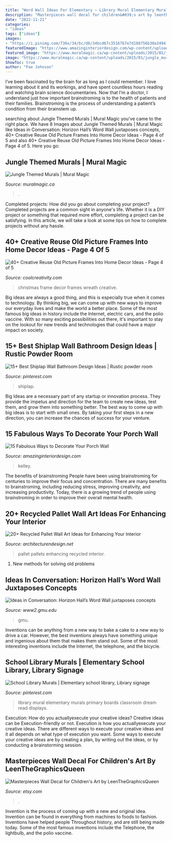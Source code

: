 ```yaml
---
title: "Word Wall Ideas For Elementary ~ Library Mural Elementary Murals Primary Boards Classroom Dream Read Displays"
description: "Masterpieces wall decal for children&#039;s art by leenthegraphicsqueen"
date: "2022-11-21"
categories:
- "ideas"
tags: ["ideas"]
images:
- "https://i.pinimg.com/736x/34/bc/d6/34bcd67c3516767e7d188756b30a3494--school-displays-book-displays.jpg"
featuredImage: "https://www.amazinginteriordesign.com/wp-content/uploads/2017/08/15-Fabulous-Ways-to-Decorate-Your-Porch-Wall-1-502x1024.jpg"
featured_image: "https://www.muralmagic.ca/wp-content/uploads/2015/01/jungle_mural-2.jpg"
image: "https://www.muralmagic.ca/wp-content/uploads/2015/01/jungle_mural-2.jpg"
ShowToc: true
author: "Fae Johnson"
---
```



I’ve been fascinated by the brain for as long as I could remember. I love learning about it and its workings, and have spent countless hours reading and watching brain science documentaries. Now that I’m a doctor, I understand just how important brainstroming is to the health of patients and their families. Brainstroming is the process of understanding a patient’s condition from their brainstem up.

	

		
searching about Jungle Themed Murals | Mural Magic you've came to the right place. We have 8 Images about Jungle Themed Murals | Mural Magic like Ideas in Conversation: Horizon Hall’s Word Wall juxtaposes concepts, 40+ Creative Reuse Old Picture Frames Into Home Decor Ideas - Page 4 of 5 and also 40+ Creative Reuse Old Picture Frames Into Home Decor Ideas - Page 4 of 5. Here you go:
		
    
## Jungle Themed Murals | Mural Magic

<img loading=lazy src="https://www.muralmagic.ca/wp-content/uploads/2015/01/jungle_mural-2.jpg" onerror="this.onerror=null;this.src='https://tse1.mm.bing.net/th?id=OIP.-5aBr0nnmz_j7O-EEGaASwHaJ4&amp;pid=15.1';" alt="Jungle Themed Murals | Mural Magic">

_Source: muralmagic.ca_

>. 

	

Completed projects: How did you go about completing your project?
Completed projects are a common sight in anyone's life. Whether it is a DIY project or something that required more effort, completing a project can be satisfying. In this article, we will take a look at some tips on how to complete projects without any hassle.

    
## 40+ Creative Reuse Old Picture Frames Into Home Decor Ideas - Page 4 Of 5

<img loading=lazy src="https://coolcreativity.com/wp-content/uploads/2016/06/Christmas-Frame-Wreath.jpg" onerror="this.onerror=null;this.src='https://tse1.mm.bing.net/th?id=OIP.jK3k64t6iCi0yo9z1wiIpAHaJ4&amp;pid=15.1';" alt="40+ Creative Reuse Old Picture Frames Into Home Decor Ideas - Page 4 of 5">

_Source: coolcreativity.com_

>christmas frame decor frames wreath creative. 

	

Big ideas are always a good thing, and this is especially true when it comes to technology. By thinking big, we can come up with new ways to improve our everyday lives and make the world a better place. Some of the most famous big ideas in history include the Internet, electric cars, and the polio vaccine. With so many exciting possibilities out there, it's important to stay on the lookout for new trends and technologies that could have a major impact on society.

    
## 15+ Best Shiplap Wall Bathroom Design Ideas | Rustic Powder Room

<img loading=lazy src="https://i.pinimg.com/736x/bb/4f/f7/bb4ff75e6b5d9fa3f30ab1efbd089136.jpg" onerror="this.onerror=null;this.src='https://tse2.mm.bing.net/th?id=OIP.jNpwjKk5hmqnc9JChHD_XQHaLH&amp;pid=15.1';" alt="15+ Best Shiplap Wall Bathroom Design Ideas | Rustic powder room">

_Source: pinterest.com_

>shiplap. 

	

Big Ideas are a necessary part of any startup or innovation process. They provide the impetus and direction for the team to create new ideas, test them, and grow them into something better. The best way to come up with big ideas is to start with small ones. By taking your first steps in a new direction, you can increase the chances of success for your venture.

    
## 15 Fabulous Ways To Decorate Your Porch Wall

<img loading=lazy src="https://www.amazinginteriordesign.com/wp-content/uploads/2017/08/15-Fabulous-Ways-to-Decorate-Your-Porch-Wall-1-502x1024.jpg" onerror="this.onerror=null;this.src='https://tse1.mm.bing.net/th?id=OIP.WBDe_hTMtmgdfS7Oqcp90AHaPG&amp;pid=15.1';" alt="15 Fabulous Ways to Decorate Your Porch Wall">

_Source: amazinginteriordesign.com_

>kelley. 

	

The benefits of brainstroming
People have been using brainstroming for centuries to improve their focus and concentration. There are many benefits to brainstroming, including reducing stress, improving creativity, and increasing productivity. Today, there is a growing trend of people using brainstroming in order to improve their overall mental health.

    
## 20+ Recycled Pallet Wall Art Ideas For Enhancing Your Interior

<img loading=lazy src="http://cdn.architecturendesign.net/wp-content/uploads/2015/06/AD-Pallet-Wall-Art-19.jpg" onerror="this.onerror=null;this.src='https://tse4.mm.bing.net/th?id=OIP.LOr43Hb7t_O9NOj7dAYJ8QHaKd&amp;pid=15.1';" alt="20+ Recycled Pallet Wall Art Ideas for Enhancing Your Interior">

_Source: architecturendesign.net_

>pallet pallets enhancing recycled interior. 

	

1. New methods for solving old problems

    
## Ideas In Conversation: Horizon Hall’s Word Wall Juxtaposes Concepts

<img loading=lazy src="https://www2.gmu.edu/sites/g/files/yyqcgq291/files/styles/large/public/2021-03/210205171.jpg?itok=NhLuTGPH" onerror="this.onerror=null;this.src='https://tse3.mm.bing.net/th?id=OIP.RjJWBZzvwvE_IA2V3HqG8gHaE7&amp;pid=15.1';" alt="Ideas in Conversation: Horizon Hall’s Word Wall juxtaposes concepts">

_Source: www2.gmu.edu_

>gmu. 

	

Inventions can be anything from a new way to bake a cake to a new way to drive a car. However, the best inventions always have something unique and ingenious about them that makes them stand out. Some of the most interesting inventions include the Internet, the telephone, and the bicycle.

    
## School Library Murals | Elementary School Library, Library Signage

<img loading=lazy src="https://i.pinimg.com/736x/34/bc/d6/34bcd67c3516767e7d188756b30a3494--school-displays-book-displays.jpg" onerror="this.onerror=null;this.src='https://tse2.mm.bing.net/th?id=OIP.UnblqVVk3RKj15n7WgWfDAHaFj&amp;pid=15.1';" alt="School Library Murals | Elementary school library, Library signage">

_Source: pinterest.com_

>library mural elementary murals primary boards classroom dream read displays. 

	

Execution: How do you actuallyexecute your creative ideas?
Creative ideas can be Execution-friendly or not. Execution is how you actuallyexecute your creative ideas. There are different ways to execute your creative ideas and it all depends on what type of execution you want. Some ways to execute your creative ideas are by creating a plan, by writing out the ideas, or by conducting a brainstorming session.

    
## Masterpieces Wall Decal For Children&#039;s Art By LeenTheGraphicsQueen

<img loading=lazy src="https://img1.etsystatic.com/012/0/5261051/il_750xN.422032039_ggxs.jpg" onerror="this.onerror=null;this.src='https://tse2.mm.bing.net/th?id=OIP.JT-4nRz5zirXF66yytziKQHaFj&amp;pid=15.1';" alt="Masterpieces Wall Decal for Children&#039;s Art by LeenTheGraphicsQueen">

_Source: etsy.com_

>. 

	

Invention is the process of coming up with a new and original idea. Invention can be found in everything from machines to foods to fashion. Inventions have helped people Throughout history, and are still being made today. Some of the most famous inventions include the Telephone, the lightbulb, and the polio vaccine.

